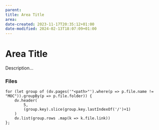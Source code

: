```yaml
---
parent: 
title: Area Title
area: 
date-created: 2023-11-17T20:35:12+01:00
date-modified: 2024-02-13T18:07:09+01:00
---
```


# Area Title

Description...

### Files

```dataviewjs
for (let group of (dv.pages('"<path>"').where(p => p.file.name != "MOC")).groupBy(p => p.file.folder)) {
	dv.header(
		5, 
		(group.key).slice(group.key.lastIndexOf('/')+1)
	)
	dv.list(group.rows .map(k => k.file.link))
};
```
